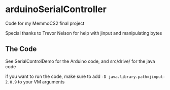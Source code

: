 # arduinoSerialController
Code for my MemmoCS2 final project

Special thanks to Trevor Nelson for help with jinput and manipulating bytes

## The Code
See SerialControlDemo for the Arduino code, and src/drive/ for the java code

if you want to run the code, make sure to add ` -D java.library.path=jinput-2.0.9 ` to your VM arguments
